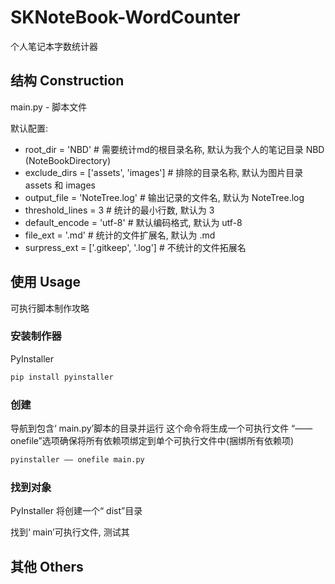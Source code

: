 # SKNoteBook-WordCounter
个人笔记本字数统计器




## 结构 Construction

main.py - 脚本文件

默认配置:
- root_dir = 'NBD'  # 需要统计md的根目录名称, 默认为我个人的笔记目录 NBD (NoteBookDirectory)
- exclude_dirs = ['assets', 'images']  # 排除的目录名称, 默认为图片目录 assets 和 images
- output_file = 'NoteTree.log'  # 输出记录的文件名, 默认为 NoteTree.log 
- threshold_lines = 3  # 统计的最小行数, 默认为 3 
- default_encode = 'utf-8'  # 默认编码格式, 默认为 utf-8 
- file_ext = '.md'  # 统计的文件扩展名, 默认为 .md 
- surpress_ext = ['.gitkeep', '.log']  # 不统计的文件拓展名



## 使用 Usage

可执行脚本制作攻略

### 安装制作器

PyInstaller

```cmd
pip install pyinstaller
```


### 创建

导航到包含‘ main.py’脚本的目录并运行
这个命令将生成一个可执行文件
“—— onefile”选项确保将所有依赖项绑定到单个可执行文件中(捆绑所有依赖项)


```cmd
pyinstaller —— onefile main.py
```


### 找到对象

PyInstaller 将创建一个“ dist”目录

找到‘ main’可执行文件, 测试其


## 其他 Others
